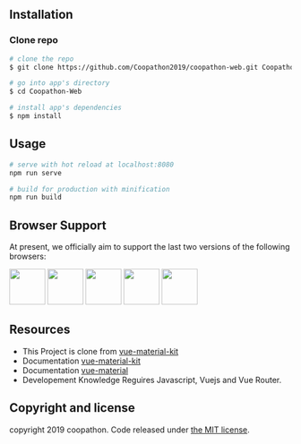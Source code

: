 

## Installation

### Clone repo

``` bash
# clone the repo
$ git clone https://github.com/Coopathon2019/coopathon-web.git Coopathon-Web

# go into app's directory
$ cd Coopathon-Web

# install app's dependencies
$ npm install
```

## Usage

``` bash
# serve with hot reload at localhost:8080
npm run serve

# build for production with minification
npm run build
```



## Browser Support

At present, we officially aim to support the last two versions of the following browsers:

<img src="https://github.com/creativetimofficial/public-assets/blob/master/logos/chrome-logo.png?raw=true" width="64" height="64"> <img src="https://raw.githubusercontent.com/creativetimofficial/public-assets/master/logos/firefox-logo.png" width="64" height="64"> <img src="https://raw.githubusercontent.com/creativetimofficial/public-assets/master/logos/edge-logo.png" width="64" height="64"> <img src="https://raw.githubusercontent.com/creativetimofficial/public-assets/master/logos/safari-logo.png" width="64" height="64"> <img src="https://raw.githubusercontent.com/creativetimofficial/public-assets/master/logos/opera-logo.png" width="64" height="64">




## Resources
- This Project is clone from [vue-material-kit](https://www.creative-tim.com/product/vue-material-kit)
- Documentation [vue-material-kit](https://demos.creative-tim.com/vue-material-kit/documentation)
- Documentation [vue-material](https://vuematerial.io/)
- Developement Knowledge Reguires Javascript, Vuejs and Vue Router.



## Copyright and license

copyright 2019 coopathon. Code released under [the MIT license](https://github.com/coreui/coreui-free-vue-admin-template/blob/master/LICENSE).
